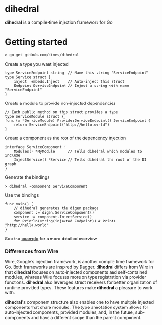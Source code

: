 # dihedral

**dihedral** is a compile-time injection framework for Go.

# Getting started

    > go get github.com/dimes/dihedral

Create a type you want injected

    type ServiceEndpoint string  // Name this string "ServiceEndpoint"
    type Service struct {
        inject  embeds.Inject    // Auto-inject this struct 
        Endpoint ServiceEndpoint // Inject a string with name "ServiceEndpoint"
    }

Create a module to provide non-injected dependencies

    // Each public method on this struct provides a type
    type ServiceModule struct {}
    func (s *ServiceModule) ProvidesServiceEndpoint() ServiceEndpoint {
        return ServiceEndpoint("http://hello.world")
    }

Create a component as the root of the dependency injection

    interface ServiceComponent {
        Modules() *MyModule      // Tells dihedral which modules to include
        InjectService() *Service // Tells dihedral the root of the DI graph
    }

Generate the bindings

    > dihedral -component ServiceComponent

Use the bindings

    func main() {
        // dihedral generates the digen package
        component := digen.ServiceComponent()
        service := component.InjectService()
        fmt.Println(string(injected.Endpoint)) # Prints "http://hello.world"
    }

See the [example](example/) for a more detailed overview.

### Differences from Wire

Wire, Google's injection framework, is another compile time framework for Go. Both frameworks are inspired
by Dagger. **dihedral** differs from Wire in that **dihedral** focuses on auto-injected components and self-contained modules, whereas Wire focuses more on type registration via provider functions. **dihedral** also leverages struct receivers for better organization of runtime provided types. These features make **dihedral** a pleasure to work with. 

**dihedral**'s component structure also enables one to have multiple injected components that share modules. The type annotation system allows for auto-injected components, provided modules, and, in the future, sub-components and have a different scope than the parent component.
